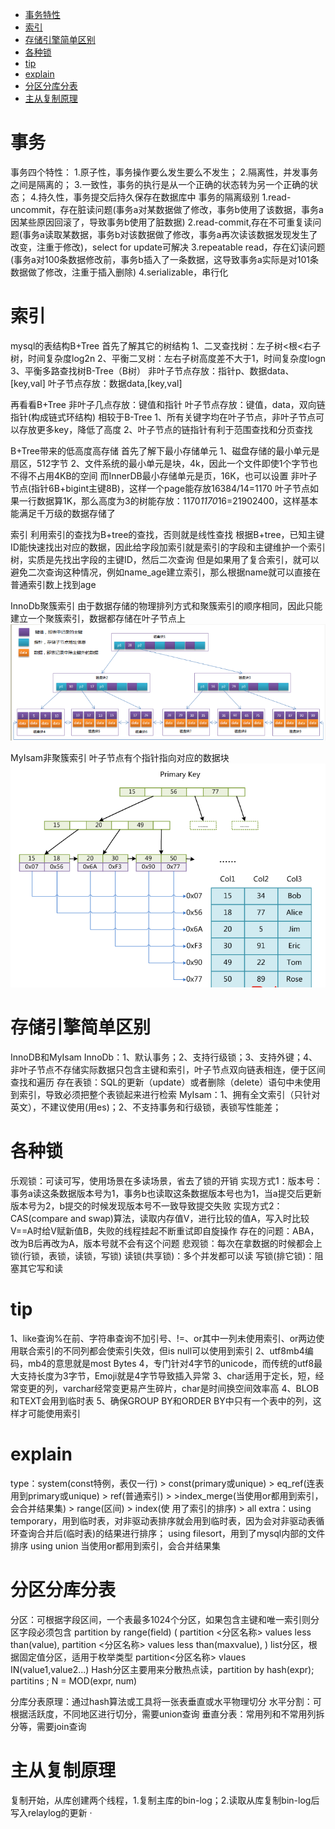 <!-- GFM-TOC -->
* [事务特性](#事务特性)
* [索引](索引)
* [存储引擎简单区别](#存储引擎简单区别)
* [各种锁](#各种锁)
* [tip](#tip)
* [explain](#explain)
* [分区分库分表](#分区分库分表)
* [主从复制原理](#主从复制原理)
<!-- GFM-TOC -->

# 事务
事务四个特性：
1.原子性，事务操作要么发生要么不发生；
2.隔离性，并发事务之间是隔离的；
3.一致性，事务的执行是从一个正确的状态转为另一个正确的状态；
4.持久性，事务提交后持久保存在数据库中
事务的隔离级别
1.read-uncommit，存在脏读问题(事务a对某数据做了修改，事务b使用了该数据，事务a因某些原因回滚了，导致事务b使用了脏数据)
2.read-commit,存在不可重复读问题(事务a读取某数据，事务b对该数据做了修改，事务a再次读该数据发现发生了改变，注重于修改)，select for update可解决
3.repeatable read，存在幻读问题(事务a对100条数据修改前，事务b插入了一条数据，这导致事务a实际是对101条数据做了修改，注重于插入删除)
4.serializable，串行化
    
# 索引
mysql的表结构B+Tree
首先了解其它的树结构
1、二叉查找树：左子树<根<右子树，时间复杂度log2n
2、平衡二叉树：左右子树高度差不大于1，时间复杂度logn
3、平衡多路查找树B-Tree（B树）
    非叶子节点存放：指针p、数据data、[key,val]
    叶子节点存放：数据data,[key,val]

再看看B+Tree
    非叶子几点存放：键值和指针
    叶子节点存放：键值，data，双向链指针(构成链式环结构)
相较于B-Tree
1、所有关键字均在叶子节点，非叶子节点可以存放更多key，降低了高度
2、叶子节点的链指针有利于范围查找和分页查找

B+Tree带来的低高度高存储
首先了解下最小存储单元
1、磁盘存储的最小单元是扇区，512字节
2、文件系统的最小单元是块，4k，因此一个文件即使1个字节也不得不占用4KB的空间
而InnerDB最小存储单元是页，16K，也可以设置
非叶子节点(指针6B+bigint主键8B)，这样一个page能存放16384/14=1170
叶子节点如果一行数据算1K，那么高度为3的树能存放：1170*1170*16=21902400，这样基本能满足千万级的数据存储了

索引
利用索引的查找为B+tree的查找，否则就是线性查找
根据B+tree，已知主键ID能快速找出对应的数据，因此给字段加索引就是索引的字段和主键维护一个索引树，实质是先找出字段的主键ID，然后二次查询
但是如果用了复合索引，就可以避免二次查询这种情况，例如name_age建立索引，那么根据name就可以直接在普通索引数上找到age

InnoDb聚簇索引
由于数据存储的物理排列方式和聚簇索引的顺序相同，因此只能建立一个聚簇索引，数据都存储在叶子节点上
![image](https://github.com/Wang520YY/wiki/blob/master/images/InnerDB_B%2BTree.png)

MyIsam非聚簇索引
叶子节点有个指针指向对应的数据块
![image](https://github.com/Wang520YY/wiki/blob/master/images/myIsam_index.png)

# 存储引擎简单区别
InnoDB和MyIsam
InnoDb：1、默认事务；2、支持行级锁；3、支持外键；4、非叶子节点不存储实际数据只包含主键和索引，叶子节点双向链表相连，便于区间查找和遍历
        存在表锁：SQL的更新（update）或者删除（delete）语句中未使用到索引，导致必须把整个表锁起来进行检索
MyIsam：1、拥有全文索引（只针对英文），不建议使用(用es)；2、不支持事务和行级锁，表锁写性能差；

# 各种锁
乐观锁：可读可写，使用场景在多读场景，省去了锁的开销
    实现方式1：版本号：事务a读这条数据版本号为1，事务b也读取这条数据版本号也为1，当a提交后更新版本号为2，b提交的时候发现版本号不一致导致提交失败
    实现方式2：CAS(compare and swap)算法，读取内存值V，进行比较的值A，写入时比较V==A时给V赋新值B，失败的线程挂起不断重试即自旋操作
    存在的问题：ABA，改为B后再改为A，版本号就不会有这个问题
悲观锁：每次在拿数据的时候都会上锁(行锁，表锁，读锁，写锁)
读锁(共享锁)：多个并发都可以读
写锁(排它锁)：阻塞其它写和读

# tip
1、like查询%在前、字符串查询不加引号、!=、or其中一列未使用索引、or两边使用联合索引的不同列都会使索引失效，但is null可以使用到索引
2、utf8mb4编码，mb4的意思就是most Bytes 4，专门针对4字节的unicode，而传统的utf8最大支持长度为3字节，Emoji就是4字节导致插入异常
3、char适用于定长，短，经常变更的列，varchar经常变更易产生碎片，char是时间换空间效率高
4、BLOB和TEXT会用到临时表
5、确保GROUP BY和ORDER BY中只有一个表中的列，这样才可能使用索引

# explain
type：system(const特例，表仅一行) > const(primary或unique) > eq_ref(连表用到primary或unique) > ref(普通索引) > >index_merge(当使用or都用到索引，会合并结果集) > range(区间) > index(使       用了索引的排序) > all
extra：using temporary，用到临时表，对非驱动表排序就会用到临时表，因为会对非驱动表循环查询合并后(临时表)的结果进行排序；
       using filesort，用到了mysql内部的文件排序
       using union 当使用or都用到索引，会合并结果集
       
# 分区分库分表
分区：可根据字段区间，一个表最多1024个分区，如果包含主键和唯一索引则分区字段必须包含
     partition by range(field) (
        partition <分区名称> values less than(value),
        partition <分区名称> values less than(maxvalue),
     )
     list分区，根据固定值分区，适用于枚举类型 partition<分区名称> vlaues IN(value1,value2...)
     Hash分区主要用来分散热点读，partition by hash(expr); partitins <num>; N = MOD(expr, num)
    
分库分表原理：通过hash算法或工具将一张表垂直或水平物理切分
水平分割：可根据活跃度，不同地区进行切分，需要union查询
垂直分表：常用列和不常用列拆分等，需要join查询

# 主从复制原理
复制开始，从库创建两个线程，1.复制主库的bin-log；2.读取从库复制bin-log后写入relaylog的更新
·
